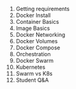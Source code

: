 1. Getting requirements
2. Docker Install
3. Container Basics
4. Image Basics
5. Docker Networking
6. Docker Volumes
7. Docker Compose
8. Orchestration
9. Docker Swarm
10. Kubernetes
11. Swarm vs K8s
12. Student Q&A

